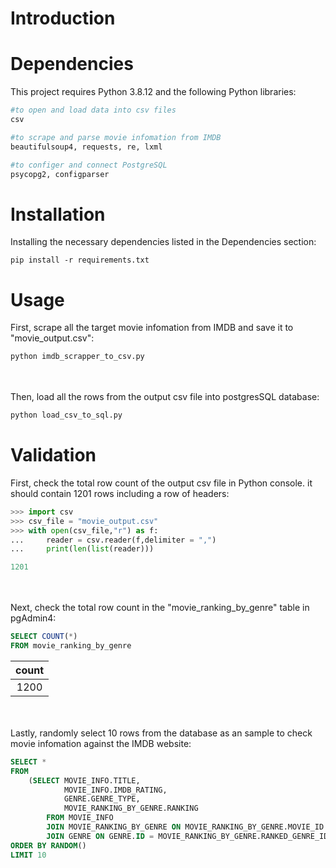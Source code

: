 # Introduction



# Dependencies
This project requires Python 3.8.12 and the following Python libraries:
```python
#to open and load data into csv files
csv
```
```python
#to scrape and parse movie infomation from IMDB
beautifulsoup4, requests, re, lxml 
```
```python
#to configer and connect PostgreSQL
psycopg2, configparser 
```

# Installation
Installing the necessary dependencies listed in the Dependencies section:
```
pip install -r requirements.txt
```

# Usage
First, scrape all the target movie infomation from IMDB and save it to "movie_output.csv":
```python
python imdb_scrapper_to_csv.py
```
<br/><br/>
Then, load all the rows from the output csv file into postgresSQL database:
```python
python load_csv_to_sql.py
```

# Validation
First, check the total row count of the output csv file in Python console.
it should contain 1201 rows including a row of headers:
```python
>>> import csv
>>> csv_file = "movie_output.csv"
>>> with open(csv_file,"r") as f:
...     reader = csv.reader(f,delimiter = ",")
...     print(len(list(reader)))

1201
```
<br/><br/>
Next, check the total row count in the "movie_ranking_by_genre" table in pgAdmin4:
```SQL
SELECT COUNT(*)
FROM movie_ranking_by_genre
```
| count | 
| :---: |
| 1200 |

<br/><br/>
Lastly, randomly select 10 rows from the database as an sample to check movie infomation against the IMDB website:
```SQL
SELECT *
FROM
	(SELECT MOVIE_INFO.TITLE,
	 		MOVIE_INFO.IMDB_RATING,	 
			GENRE.GENRE_TYPE,
			MOVIE_RANKING_BY_GENRE.RANKING
		FROM MOVIE_INFO
		JOIN MOVIE_RANKING_BY_GENRE ON MOVIE_RANKING_BY_GENRE.MOVIE_ID = MOVIE_INFO.ID
		JOIN GENRE ON GENRE.ID = MOVIE_RANKING_BY_GENRE.RANKED_GENRE_ID) AS INFO
ORDER BY RANDOM()
LIMIT 10
```
